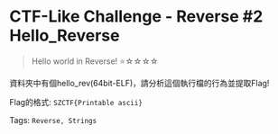 # CTF-Like Challenge - Reverse #2 Hello_Reverse
> Hello world in Reverse!
> ⭐☆☆☆☆

資料夾中有個hello_rev(64bit-ELF)，請分析這個執行檔的行為並提取Flag!

Flag的格式: `SZCTF{Printable ascii}`

Tags: `Reverse, Strings`
